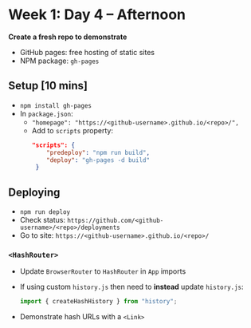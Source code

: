 # Week 1: Day 4 – Afternoon

**Create a fresh repo to demonstrate**

- GitHub pages: free hosting of static sites
- NPM package: `gh-pages`

## Setup [10 mins]

- `npm install gh-pages`
- In `package.json`:
    - `"homepage": "https://<github-username>.github.io/<repo>/",`
    - Add to `scripts` property:
       ```json
       "scripts": {
           "predeploy": "npm run build",
           "deploy": "gh-pages -d build"
        }
       ```

## Deploying

- `npm run deploy`
- Check status: `https://github.com/<github-username>/<repo>/deployments`
- Go to site: `https://<github-username>.github.io/<repo>/`

### `<HashRouter>`

- Update `BrowserRouter` to `HashRouter` in `App` imports
- If using custom `history.js` then need to **instead** update `history.js`:

    ```js
    import { createHashHistory } from "history";
    ```

- Demonstrate hash URLs with a `<Link>`
